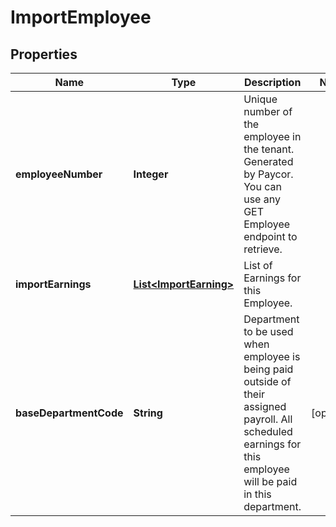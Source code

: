 

# ImportEmployee


## Properties

| Name | Type | Description | Notes |
|------------ | ------------- | ------------- | -------------|
|**employeeNumber** | **Integer** | Unique number of the employee in the tenant. Generated by Paycor. You can use any GET Employee endpoint to retrieve. |  |
|**importEarnings** | [**List&lt;ImportEarning&gt;**](ImportEarning.md) | List of Earnings for this Employee.  |  |
|**baseDepartmentCode** | **String** | Department to be used when employee is being paid outside of their assigned payroll.  All scheduled earnings for this employee will be paid in this department. |  [optional] |



